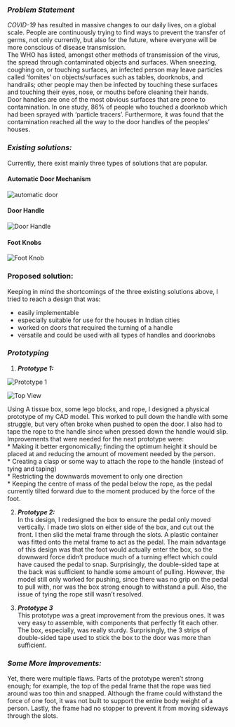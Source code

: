### ***Problem Statement***
*COVID-19* has resulted in massive changes to our daily lives, on a global scale. People are continuously trying to find ways to prevent the transfer of germs, not only currently, but also for the future, where everyone will be more conscious of disease transmission.   
The WHO has listed, amongst other methods of transmission of the virus, the spread through contaminated objects and surfaces. When sneezing, coughing on, or touching surfaces, an infected person may leave particles called ‘fomites’ on objects/surfaces such as tables, doorknobs, and handrails; other people may then be infected by touching these surfaces and touching their eyes, nose, or mouths before cleaning their hands.  
Door handles are one of the most obvious surfaces that are prone to contamination. In one study, 86% of people who touched a doorknob which had been sprayed with ‘particle tracers’. Furthermore, it was found that the contamination reached all the way to the door handles of the peoples’ houses.




### ***Existing solutions:***
Currently, there exist mainly three types of solutions that are popular.

#### Automatic Door Mechanism
![automatic door](..automaticDoor.png)

#### Door Handle
![Door Handle](..doorHandle.png)

#### Foot Knobs
![Foot Knob](..footKnob.png)

### Proposed solution:
Keeping in mind the shortcomings of the three existing solutions above, I tried to reach a design that was: 
* easily implementable
*	especially suitable for use for the houses in Indian cities
*	worked on doors that required the turning of a handle
*	versatile and could be used with all types of handles and doorknobs


### ***Prototyping***
1. ***Prototype 1:***  

![Prototype 1](..footPedalDraft1.png) 

![Top View](..FootPedalDraft1prototypeLegotop.png)

Using A tissue box, some lego blocks, and rope, I designed a physical prototype of my CAD model. This worked to pull down the handle with some struggle, but very often broke when pushed to open the door. I also had to tape the rope to the handle since when pressed down the handle would slip.
Improvements that were needed for the next prototype were:  
       * Making it better ergonomically; finding the optimum height it should be placed at and reducing the amount of movement needed by the person.     
       *  Creating a clasp or some way to attach the rope to the handle (instead of tying and taping)  
       * Restricting the downwards movement to only one direction  
       * Keeping the centre of mass of the pedal below the rope, as the pedal currently tilted forward due to the moment produced by the force of the foot.
   
  
2.  ***Prototype 2:***  
In ths design, I redesigned the box to ensure the pedal only moved vertically. I made two slots on either side of the box, and cut out the front. I then slid the metal frame through the slots. A plastic container was fitted onto the metal frame to act as the pedal. The main advantage of this design was that the foot would actually enter the box, so the downward force didn’t produce much of a turning effect which could have caused the pedal to snap. 
Surprisingly, the double-sided tape at the back was sufficient to handle some amount of pulling. However, the model still only worked for pushing, since there was no grip on the pedal to pull with, nor was the box strong enough to withstand a pull. Also, the issue of tying the rope still wasn’t resolved. 

1. ***Prototype 3***    
	This prototype was a great improvement from the previous ones. It was very easy to assemble, with components that perfectly fit each other. The box, especially, was really sturdy. Surprisingly, the 3 strips of double-sided tape used to stick the box to the door was more than sufficient.


### ***Some More Improvements:***
Yet, there were multiple flaws. Parts of the prototype weren’t strong enough; for example, the top of the pedal frame that the rope was tied around was too thin and snapped. Although the frame could withstand the force of one foot, it was not built to support the entire body weight of a person. Lastly, the frame had no stopper to prevent it from moving sideways through the slots.
